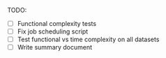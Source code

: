TODO:
- [ ] Functional complexity tests
- [ ] Fix job scheduling script
- [ ] Test functional vs time complexity on all datasets
- [ ] Write summary document
